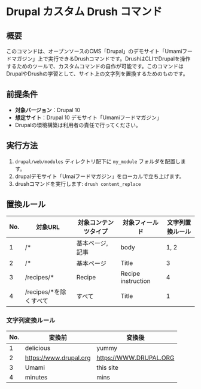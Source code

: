 # Drupal カスタム Drush コマンド

## 概要

このコマンドは、オープンソースのCMS「Drupal」のデモサイト「Umamiフードマガジン」上で実行できるDrushコマンドです。DrushはCLIでDrupalを操作するためのツールで、カスタムコマンドの自作が可能です。このコマンドはDrupalやDrushの学習として、サイト上の文字列を置換するためのものです。

## 前提条件

- **対象バージョン**：Drupal 10
- **想定サイト**：Drupal 10 デモサイト「Umamiフードマガジン」
- Drupalの環境構築は利用者の責任で行ってください。

## 実行方法
1. `drupal/web/modules` ディレクトリ配下に `my_module` フォルダを配置します。
2. drupalデモサイト「Umaiフードマガジン」をローカルで立ち上げます。
3. drushコマンドを実行します: ```drush content_replace```


## 置換ルール

| No. | 対象URL      | 対象コンテンツタイプ  | 対象フィールド       | 文字列置換ルール |
|-----|--------------|----------------------|----------------------|------------------|
| 1   | /*           | 基本ページ, 記事     | body                 | 1, 2             |
| 2   | /*           | 基本ページ           | Title                | 3                |
| 3   | /recipes/*   | Recipe               | Recipe instruction   | 4                |
| 4   | /recipes/*を除くすべて | すべて     | Title                | 1                |

### 文字列変換ルール

| No. | 変換前                               | 変換後                |
|-----|--------------------------------------|----------------------|
| 1   | delicious                            | yummy                |
| 2   | https://www.drupal.org               | https://WWW.DRUPAL.ORG|
| 3   | Umami                                | this site            |
| 4   | minutes                              | mins                 |
